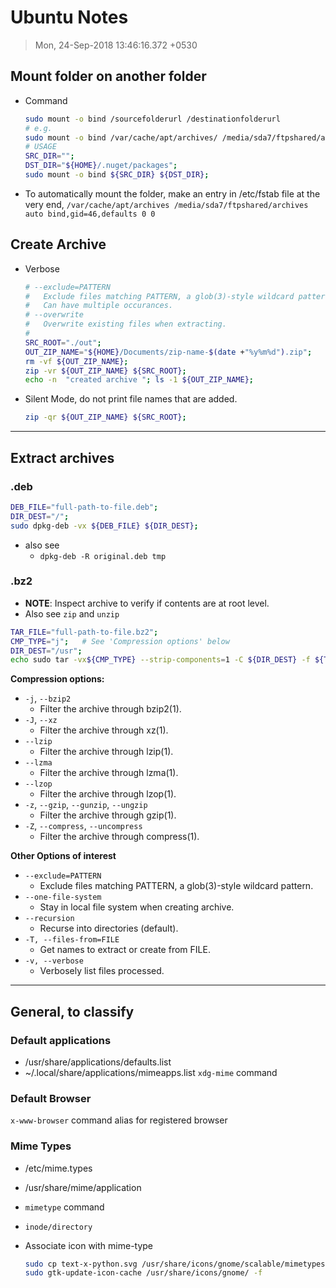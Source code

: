 # Ubuntu Notes
> Mon, 24-Sep-2018 13:46:16.372 +0530

## Mount folder on another folder
- Command
	```sh
	sudo mount -o bind /sourcefolderurl /destinationfolderurl
	# e.g.
	sudo mount -o bind /var/cache/apt/archives/ /media/sda7/ftpshared/archives
	# USAGE
	SRC_DIR="";
	DST_DIR="${HOME}/.nuget/packages";
	sudo mount -o bind ${SRC_DIR} ${DST_DIR};
	```
- To automatically mount the folder, make an entry in /etc/fstab file at the very end,
	`/var/cache/apt/archives /media/sda7/ftpshared/archives auto bind,gid=46,defaults 0 0`


## Create Archive
- Verbose
	```sh
	# --exclude=PATTERN
	#	Exclude files matching PATTERN, a glob(3)-style wildcard pattern.
	#	Can have multiple occurances.
	# --overwrite
	#	Overwrite existing files when extracting.
	#
	SRC_ROOT="./out";
	OUT_ZIP_NAME="${HOME}/Documents/zip-name-$(date +"%y%m%d").zip";
	rm -vf ${OUT_ZIP_NAME};
	zip -vr ${OUT_ZIP_NAME} ${SRC_ROOT};
	echo -n  "created archive "; ls -1 ${OUT_ZIP_NAME};
	```
- Silent Mode, do not print file names that are added.
	```sh
	zip -qr ${OUT_ZIP_NAME} ${SRC_ROOT};
	```
***

## Extract archives
### .deb
```sh
DEB_FILE="full-path-to-file.deb";
DIR_DEST="/";
sudo dpkg-deb -vx ${DEB_FILE} ${DIR_DEST};
```
- also see
	- `dpkg-deb -R original.deb tmp`

### .bz2
- **NOTE**: Inspect archive to verify if contents are at root level.
- Also see `zip` and `unzip`

```sh
TAR_FILE="full-path-to-file.bz2";
CMP_TYPE="j";	# See 'Compression options' below
DIR_DEST="/usr";
echo sudo tar -vx${CMP_TYPE} --strip-components=1 -C ${DIR_DEST} -f ${TAR_FILE};
```

**Compression options:**

- `-j`, `--bzip2`
	- Filter the archive through bzip2(1).
- `-J`, `--xz`
	- Filter the archive through xz(1).
- `--lzip`
	- Filter the archive through lzip(1).
- `--lzma`
	- Filter the archive through lzma(1).
- `--lzop`
	- Filter the archive through lzop(1).
- `-z`, `--gzip`, `--gunzip`, `--ungzip`
	- Filter the archive through gzip(1).
- `-Z`, `--compress`, `--uncompress`
	- Filter the archive through compress(1).

**Other Options of interest**
- `--exclude=PATTERN`
	- Exclude files matching PATTERN, a glob(3)-style wildcard pattern.
- `--one-file-system`
	- Stay in local file system when creating archive.
- `--recursion`
	- Recurse into directories (default).
- `-T, --files-from=FILE`
	- Get names to extract or create from FILE.
- `-v, --verbose`
	- Verbosely list files processed.

***

## General, to classify
### Default applications
- /usr/share/applications/defaults.list
- ~/.local/share/applications/mimeapps.list
`xdg-mime` command

### Default Browser
`x-www-browser` command alias for registered browser

### Mime Types
- /etc/mime.types
- /usr/share/mime/application

- `mimetype` command
- `inode/directory`

- Associate icon with mime-type
	```sh
	sudo cp text-x-python.svg /usr/share/icons/gnome/scalable/mimetypes
	sudo gtk-update-icon-cache /usr/share/icons/gnome/ -f
	```
